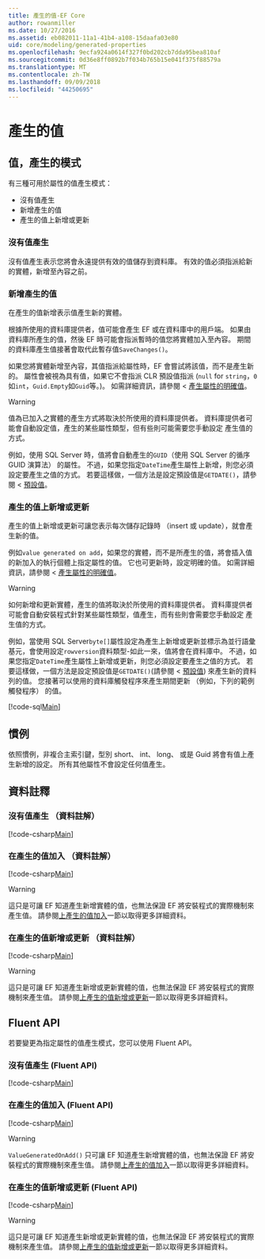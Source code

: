 ```yaml
---
title: 產生的值-EF Core
author: rowanmiller
ms.date: 10/27/2016
ms.assetid: eb082011-11a1-41b4-a108-15daafa03e80
uid: core/modeling/generated-properties
ms.openlocfilehash: 9ecfa924a0614f327f0bd202cb7dda95bea810af
ms.sourcegitcommit: 0d36e8ff0892b7f034b765b15e041f375f88579a
ms.translationtype: MT
ms.contentlocale: zh-TW
ms.lasthandoff: 09/09/2018
ms.locfileid: "44250695"
---
```

# <a name="generated-values"></a>產生的值

## <a name="value-generation-patterns"></a>值，產生的模式

有三種可用於屬性的值產生模式：
* 沒有值產生
* 新增產生的值
* 產生的值上新增或更新

### <a name="no-value-generation"></a>沒有值產生

沒有值產生表示您將會永遠提供有效的值儲存到資料庫。 有效的值必須指派給新的實體，新增至內容之前。

### <a name="value-generated-on-add"></a>新增產生的值

在產生的值新增表示值產生新的實體。

根據所使用的資料庫提供者，值可能會產生 EF 或在資料庫中的用戶端。 如果由資料庫所產生的值，然後 EF 時可能會指派暫時的值您將實體加入至內容。 期間的資料庫產生值接著會取代此暫存值`SaveChanges()`。

如果您將實體新增至內容，其值指派給屬性時，EF 會嘗試將該值，而不是產生新的。 屬性會被視為具有值，如果它不會指派 CLR 預設值指派 (`null` for `string`，`0`如`int`，`Guid.Empty`如`Guid`等。)。 如需詳細資訊，請參閱 <<c0> [ 產生屬性的明確值](../saving/explicit-values-generated-properties.md)。

> [!WARNING]  
> 值為已加入之實體的產生方式將取決於所使用的資料庫提供者。 資料庫提供者可能會自動設定值，產生的某些屬性類型，但有些則可能需要您手動設定 產生值的方式。
>
> 例如，使用 SQL Server 時，值將會自動產生的`GUID`（使用 SQL Server 的循序 GUID 演算法） 的屬性。 不過，如果您指定`DateTime`產生屬性上新增，則您必須設定要產生之值的方式。 若要這樣做，一個方法是設定預設值是`GETDATE()`，請參閱 <<c2> [ 預設值](relational/default-values.md)。

### <a name="value-generated-on-add-or-update"></a>產生的值上新增或更新

產生的值上新增或更新可讓您表示每次儲存記錄時 （insert 或 update），就會產生新的值。

例如`value generated on add`，如果您的實體，而不是所產生的值，將會插入值的新加入的執行個體上指定屬性的值。 它也可更新時，設定明確的值。 如需詳細資訊，請參閱 <<c0> [ 產生屬性的明確值](../saving/explicit-values-generated-properties.md)。

> [!WARNING]
> 如何新增和更新實體，產生的值將取決於所使用的資料庫提供者。 資料庫提供者可能會自動安裝程式針對某些屬性類型，值產生，而有些則會需要您手動設定 產生值的方式。
> 
> 例如，當使用 SQL Server`byte[]`屬性設定為產生上新增或更新並標示為並行語彙基元，會使用設定`rowversion`資料類型-如此一來，值將會在資料庫中。 不過，如果您指定`DateTime`產生屬性上新增或更新，則您必須設定要產生之值的方式。 若要這樣做，一個方法是設定預設值是`GETDATE()`(請參閱 <<c2> [ 預設值](relational/default-values.md)) 來產生新的資料列的值。 您接著可以使用的資料庫觸發程序來產生期間更新 （例如，下列的範例觸發程序） 的值。
> 
> [!code-sql[Main](../../../samples/core/Modeling/FluentAPI/Samples/ValueGeneratedOnAddOrUpdate.sql)]

## <a name="conventions"></a>慣例

依照慣例，非複合主索引鍵，型別 short、 int、 long、 或是 Guid 將會有值上產生新增的設定。 所有其他屬性不會設定任何值產生。

## <a name="data-annotations"></a>資料註釋

### <a name="no-value-generation-data-annotations"></a>沒有值產生 （資料註解）

[!code-csharp[Main](../../../samples/core/Modeling/DataAnnotations/Samples/ValueGeneratedNever.cs#Sample)]

### <a name="value-generated-on-add-data-annotations"></a>在產生的值加入 （資料註解）

[!code-csharp[Main](../../../samples/core/Modeling/DataAnnotations/Samples/ValueGeneratedOnAdd.cs#Sample)]

> [!WARNING]  
> 這只是可讓 EF 知道產生新增實體的值，也無法保證 EF 將安裝程式的實際機制來產生值。 請參閱[上產生的值加入](#value-generated-on-add)一節以取得更多詳細資料。

### <a name="value-generated-on-add-or-update-data-annotations"></a>在產生的值新增或更新 （資料註解）

[!code-csharp[Main](../../../samples/core/Modeling/DataAnnotations/Samples/ValueGeneratedOnAddOrUpdate.cs#Sample)]

> [!WARNING]  
> 這只是可讓 EF 知道產生新增或更新實體的值，也無法保證 EF 將安裝程式的實際機制來產生值。 請參閱[上產生的值新增或更新](#value-generated-on-add-or-update)一節以取得更多詳細資料。

## <a name="fluent-api"></a>Fluent API

若要變更為指定屬性的值產生模式，您可以使用 Fluent API。

### <a name="no-value-generation-fluent-api"></a>沒有值產生 (Fluent API)

[!code-csharp[Main](../../../samples/core/Modeling/FluentAPI/Samples/ValueGeneratedNever.cs#Sample)]

### <a name="value-generated-on-add-fluent-api"></a>在產生的值加入 (Fluent API)

[!code-csharp[Main](../../../samples/core/Modeling/FluentAPI/Samples/ValueGeneratedOnAdd.cs#Sample)]

> [!WARNING]  
> `ValueGeneratedOnAdd()` 只可讓 EF 知道產生新增實體的值，也無法保證 EF 將安裝程式的實際機制來產生值。  請參閱[上產生的值加入](#value-generated-on-add)一節以取得更多詳細資料。

### <a name="value-generated-on-add-or-update-fluent-api"></a>在產生的值新增或更新 (Fluent API)

[!code-csharp[Main](../../../samples/core/Modeling/FluentAPI/Samples/ValueGeneratedOnAddOrUpdate.cs#Sample)]

> [!WARNING]  
> 這只是可讓 EF 知道產生新增或更新實體的值，也無法保證 EF 將安裝程式的實際機制來產生值。 請參閱[上產生的值新增或更新](#value-generated-on-add-or-update)一節以取得更多詳細資料。
